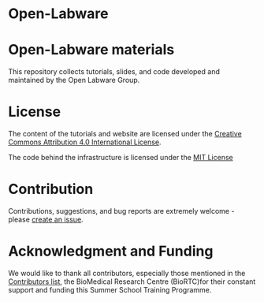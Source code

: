 # Open-Labware

Open-Labware materials
========================

This repository collects tutorials, slides, and code developed and maintained by the Open Labware Group.


# License

The content of the tutorials and website are licensed under the [Creative Commons Attribution 4.0 International License](https://creativecommons.org/licenses/by/4.0).

The code behind the infrastructure is licensed under the [MIT License](LICENSE.md)

# Contribution

Contributions, suggestions, and bug reports are extremely welcome - please [create an issue](https://github.com/babasaraki/Open-Labware/issues/new).


# Acknowledgment and Funding

We would like to thank all contributors, especially those mentioned in the [Contributors list](CONTRIBUTORS.yaml), the BioMedical Research Centre (BioRTC)for their constant support and funding this Summer School Training Programme.

